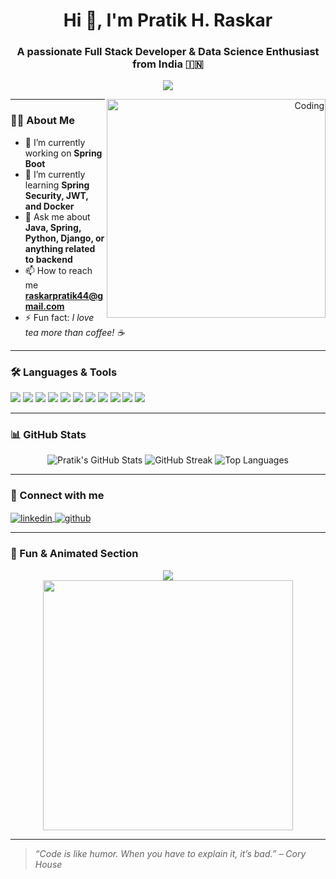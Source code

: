 <h1 align="center">Hi 👋, I'm Pratik H. Raskar</h1>
<h3 align="center">A passionate Full Stack Developer & Data Science Enthusiast from India 🇮🇳</h3>

<p align="center">
  <img src="https://readme-typing-svg.herokuapp.com?font=Fira+Code&size=22&pause=1000&color=F76900&center=true&vCenter=true&width=435&lines=Java+%7C+SpringBoot+%7C+Python+%7C+Django;Backend+Developer+%7C+Full+Stack+Learner;" />
</p>  


<p align="right">
  <img align="right" alt="Coding" width="350" src="https://cdn.dribbble.com/users/1162077/screenshots/3848914/programmer.gif" />
</p>

---

### 👨‍💻 About Me

- 🔭 I’m currently working on **Spring Boot**
- 🌱 I’m currently learning **Spring Security, JWT, and Docker**
- 💬 Ask me about **Java, Spring, Python, Django, or anything related to backend**
- 📫 How to reach me **raskarpratik44@gmail.com**
- ⚡ Fun fact: *I love tea more than coffee! ☕*

---

### 🛠️ Languages & Tools

<p>
  <img src="https://img.shields.io/badge/Java-%23ED8B00.svg?style=for-the-badge&logo=java&logoColor=white"/>
  <img src="https://img.shields.io/badge/SpringBoot-%236DB33F.svg?style=for-the-badge&logo=springboot&logoColor=white"/>
  <img src="https://img.shields.io/badge/Python-%2314354C.svg?style=for-the-badge&logo=python&logoColor=white"/>
  <img src="https://img.shields.io/badge/Django-%23092E20.svg?style=for-the-badge&logo=django&logoColor=white"/>
  <img src="https://img.shields.io/badge/PostgreSQL-%23336791.svg?style=for-the-badge&logo=postgresql&logoColor=white"/>
  <img src="https://img.shields.io/badge/MySQL-%2300f.svg?style=for-the-badge&logo=mysql&logoColor=white"/>
  <img src="https://img.shields.io/badge/Postman-%23FF6C37.svg?style=for-the-badge&logo=postman&logoColor=white"/>
  <img src="https://img.shields.io/badge/HTML5-%23E34F26.svg?style=for-the-badge&logo=html5&logoColor=white"/>
  <img src="https://img.shields.io/badge/CSS3-%231572B6.svg?style=for-the-badge&logo=css3&logoColor=white"/>
  <img src="https://img.shields.io/badge/JavaScript-%23F7DF1E.svg?style=for-the-badge&logo=javascript&logoColor=black"/>
  <img src="https://img.shields.io/badge/JSP-%23ffb400.svg?style=for-the-badge&logo=java&logoColor=white"/>
</p>

---

### 📊 GitHub Stats

<p align="center">
  <img src="https://github-readme-stats.vercel.app/api?username=pratikraskar45&show_icons=true&theme=radical" alt="Pratik's GitHub Stats" />
  <img src="https://github-readme-streak-stats.herokuapp.com/?user=pratikraskar45&theme=radical" alt="GitHub Streak" />
  <img src="https://github-readme-stats.vercel.app/api/top-langs/?username=pratikraskar45&layout=compact&theme=radical" alt="Top Languages" />
</p>

---

### 🔗 Connect with me

<p align="left">
  <a href="https://www.linkedin.com/in/pratik-raskar-4b22b71a3/" target="blank">
    <img align="center" src="https://img.shields.io/badge/LinkedIn-blue?style=for-the-badge&logo=linkedin&logoColor=white" alt="linkedin"/>
  </a>
  <a href="https://github.com/pratikraskar45" target="blank">
    <img align="center" src="https://img.shields.io/badge/GitHub-black?style=for-the-badge&logo=github&logoColor=white" alt="github"/>
  </a>
</p>

---

### 🎯 Fun & Animated Section

<p align="center">
  <img src="https://github-profile-trophy.vercel.app/?username=pratikraskar45&theme=radical&no-frame=true&no-bg=true&margin-w=4" />
  <br/>
  <img src="https://media.giphy.com/media/qgQUggAC3Pfv687qPC/giphy.gif" width="400"/>
</p>

---

> *“Code is like humor. When you have to explain it, it’s bad.” – Cory House*
